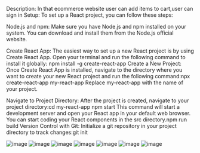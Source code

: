 Description:
In that ecommerce website user can add items to cart,user can sign in
Setup:
To set up a React project, you can follow these steps:

Node.js and npm: Make sure you have Node.js and npm installed on your system. You can download and install them from the Node.js official website.

Create React App: The easiest way to set up a new React project is by using Create React App. Open your terminal and run the following command to install it globally: npm install -g create-react-app Create a New Project: Once Create React App is installed, navigate to the directory where you want to create your new React project and run the following command:npx create-react-app my-react-app Replace my-react-app with the name of your project.

Navigate to Project Directory: After the project is created, navigate to your project directory:cd my-react-app npm start This command will start a development server and open your React app in your default web browser. You can start coding your React components in the src directory.npm run build Version Control with Git: Initialize a git repository in your project directory to track changes:git init

![image](https://github.com/runtime-error786/E-commerce-website/assets/123109871/833a4786-1d9f-44ad-990a-30638f8533ae)
![image](https://github.com/runtime-error786/E-commerce-website/assets/123109871/087f0387-4853-4fa5-9322-c4010798c586)
![image](https://github.com/runtime-error786/E-commerce-website/assets/123109871/b0f34926-fca0-421f-bc06-5fed025395b9)
![image](https://github.com/runtime-error786/E-commerce-website/assets/123109871/46ea95ba-8f68-4a0b-bd25-aed33adb7217)
![image](https://github.com/runtime-error786/E-commerce-website/assets/123109871/2553a3f7-c50c-42e1-85cf-3d1a405e4eaf)
![image](https://github.com/runtime-error786/E-commerce-website/assets/123109871/f0d6e57b-6017-4d54-98fc-fa44fa10abbd)
![image](https://github.com/runtime-error786/E-commerce-website/assets/123109871/b7f4e38b-ab8e-4f7b-bb43-d5c96f864233)
